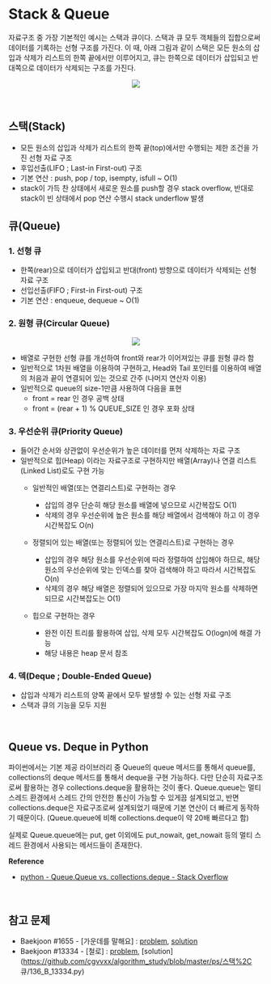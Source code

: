 # Stack & Queue

자료구조 중 가장 기본적인 예시는 스택과 큐이다. 스택과 큐 모두 객체들의 집합으로써 데이터를 기록하는 선형 구조를 가진다. 이 때, 아래 그림과 같이 스택은 모든 원소의 삽입과 삭제가 리스트의 한쪽 끝에서만 이루어지고, 큐는 한쪽으로 데이터가 삽입되고 반대쪽으로 데이터가 삭제되는 구조를 가진다.

<p align="center"><img src="https://miro.medium.com/max/1400/1*zKnDkJpL-4GQ36kzrDiODQ.png"></p>

<br>

## 스택(Stack)

- 모든 원소의 삽입과 삭제가 리스트의 한쪽 끝(top)에서만 수행되는 제한 조건을 가진 선형 자료 구조
- 후입선출(LIFO ; Last-in First-out) 구조
- 기본 연산 : push, pop / top, isempty, isfull ~ O(1)
- stack이 가득 찬 상태에서 새로운 원소를 push할 경우 stack overflow, 반대로 stack이 빈 상태에서 pop 연산 수행시 stack underflow 발생

## 큐(Queue)

### 1. 선형 큐

- 한쪽(rear)으로 데이터가 삽입되고 반대(front) 방향으로 데이터가 삭제되는 선형 자료 구조
- 선입선출(FIFO ; First-in First-out) 구조
- 기본 연산 : enqueue, dequeue ~ O(1)

### 2. 원형 큐(Circular Queue)

<p align="center"><img src="https://img1.daumcdn.net/thumb/R1280x0/?scode=mtistory2&fname=https%3A%2F%2Fblog.kakaocdn.net%2Fdn%2FbxYKyl%2Fbtq2NdjvNAk%2F67qIyyADkTzqGHenQagcVk%2Fimg.png"></p>

- 배열로 구현한 선형 큐를 개선하여 front와 rear가 이어져있는 큐를 원형 큐라 함
- 일반적으로 1차원 배열을 이용하여 구현하고, Head와 Tail 포인터를 이용하여 배열의 처음과 끝이 연결되어 있는 것으로 간주 (나머지 연산자 이용)
- 일반적으로 queue의 size-1만큼 사용하여 다음을 표현
  - front = rear 인 경우 공백 상태
  - front = (rear + 1) % QUEUE_SIZE 인 경우 포화 상태

### 3. 우선순위 큐(Priority Queue)

- 들어간 순서와 상관없이 우선순위가 높은 데이터를 먼저 삭제하는 자료 구조
- 일반적으로 힙(Heap) 이라는 자료구조로 구현하지만 배열(Array)나 연결 리스트(Linked List)로도 구현 가능
  - 일반적인 배열(또는 연결리스트)로 구현하는 경우 
    - 삽입의 경우 단순히 해당 원소를 배열에 넣으므로 시간복잡도 O(1)
    - 삭제의 경우 우선순위에 높은 원소를 해당 배열에서 검색해야 하고 이 경우 시간복잡도 O(n)

  - 정렬되어 있는 배열(또는 정렬되어 있는 연결리스트)로 구현하는 경우
    - 삽입의 경우 해당 원소를 우선순위에 따라 정렬하여 삽입해야 하므로, 해당 원소의 우선순위에 맞는 인덱스를 찾아 검색해야 하고 따라서 시간복잡도 O(n)
    - 삭제의 경우 해당 배열은 정렬되어 있으므로 가장 마지막 원소를 삭제하면 되므로 시간복잡도는 O(1)

  - 힙으로 구현하는 경우
    - 완전 이진 트리를 활용하여 삽입, 삭제 모두 시간복잡도 O(logn)에 해결 가능
    - 해당 내용은 heap 문서 참조


### 4. 덱(Deque ; Double-Ended Queue)

- 삽입과 삭제가 리스트의 양쪽 끝에서 모두 발생할 수 있는 선형 자료 구조
- 스택과 큐의 기능을 모두 지원

<br>

## Queue vs. Deque in Python

파이썬에서는 기본 제공 라이브러리 중 Queue의 queue 메서드를 통해서 queue를, collections의 deque 메서드를 통해서 deque을 구현 가능하다. 다만 단순히 자료구조로써 활용하는 경우 collections.deque을 활용하는 것이 좋다. Queue.queue는 멀티 스레드 환경에서 스레드 간의 안전한 통신이 가능할 수 있게끔 설계되었고, 반면 collections.deque은 자료구조로써 설계되었기 때문에 기본 연산이 더 빠르게 동작하기 때문이다. (Queue.queue에 비해 collections.deque이 약 20배 빠르다고 함) 

실제로 Queue.queue에는 put, get 이외에도 put_nowait, get_nowait 등의 멀티 스레드 환경에서 사용되는 메서드들이 존재한다. 

**Reference**

- [python - Queue.Queue vs. collections.deque - Stack Overflow](https://stackoverflow.com/questions/717148/queue-queue-vs-collections-deque)

<br>

## 참고 문제

- Baekjoon #1655 - [가운데를 말해요] : [problem](https://www.acmicpc.net/problem/1655), [solution](https://github.com/cgvvxx/algorithm_study/blob/master/ps/%EC%8A%A4%ED%83%9D%2C%20%ED%81%90/058_B_1655.py)
- Baekjoon #13334 - [철로] : [problem](https://www.acmicpc.net/problem/13334), [solution](https://github.com/cgvvxx/algorithm_study/blob/master/ps/스택%2C 큐/136_B_13334.py)

